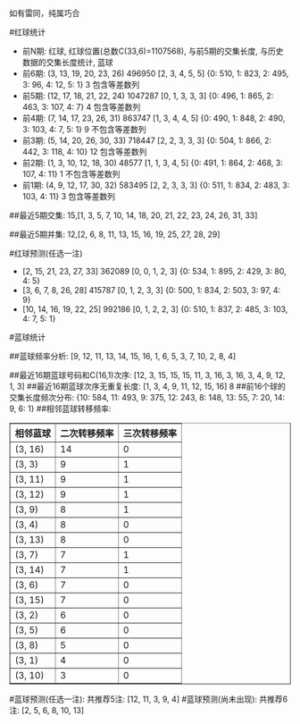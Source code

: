 <!-- 
.. title: 双色球2016045期(2016-04-21)数据分析报告
.. slug: slott-2016045-2016-04-21-report
.. date: 2016-04-22 08:00:00 UTC+08:00
.. tags: Lottery
.. link: 
.. description: 
.. type: text
-->

如有雷同，纯属巧合

<!-- TEASER_END-->

#红球统计

- 前N期: 红球, 红球位置(总数C(33,6)=1107568), 与前5期的交集长度, 与历史数据的交集长度统计, 蓝球
- 前6期: (3, 13, 19, 20, 23, 26) 496950 [2, 3, 4, 5, 5] {0: 510, 1: 823, 2: 495, 3: 96, 4: 12, 5: 1} 3 包含等差数列
- 前5期: (12, 17, 18, 21, 22, 24) 1047287 [0, 1, 3, 3, 3] {0: 496, 1: 865, 2: 463, 3: 107, 4: 7} 4 包含等差数列
- 前4期: (7, 14, 17, 23, 26, 31) 863747 [1, 3, 4, 4, 5] {0: 490, 1: 848, 2: 490, 3: 103, 4: 7, 5: 1} 9 不包含等差数列
- 前3期: (5, 14, 20, 26, 30, 33) 718447 [2, 2, 3, 3, 3] {0: 504, 1: 866, 2: 442, 3: 118, 4: 10} 12 包含等差数列
- 前2期: (1, 3, 10, 12, 18, 30) 48577 [1, 1, 3, 4, 5] {0: 491, 1: 864, 2: 468, 3: 107, 4: 11} 1 不包含等差数列
- 前1期: (4, 9, 12, 17, 30, 32) 583495 [2, 2, 3, 3, 3] {0: 511, 1: 834, 2: 483, 3: 103, 4: 11} 3 包含等差数列

##最近5期交集:
15,[1, 3, 5, 7, 10, 14, 18, 20, 21, 22, 23, 24, 26, 31, 33]

##最近5期并集:
12,[2, 6, 8, 11, 13, 15, 16, 19, 25, 27, 28, 29]

#红球预测(任选一注)

- [2, 15, 21, 23, 27, 33] 362089 [0, 0, 1, 2, 3] {0: 534, 1: 895, 2: 429, 3: 80, 4: 5}
- [3, 6, 7, 8, 26, 28] 415787 [0, 1, 2, 3, 3] {0: 500, 1: 834, 2: 503, 3: 97, 4: 9}
- [10, 14, 16, 19, 22, 25] 992186 [0, 1, 2, 2, 3] {0: 510, 1: 837, 2: 485, 3: 103, 4: 7, 5: 1}

#蓝球统计

##蓝球频率分析:
[9, 12, 11, 13, 14, 15, 16, 1, 6, 5, 3, 7, 10, 2, 8, 4]

##最近16期蓝球号码和C(16,1)次序:
 [12, 3, 15, 15, 15, 11, 3, 16, 3, 16, 3, 4, 9, 12, 1, 3]
##最近16期蓝球次序无重复长度:
 [1, 3, 4, 9, 11, 12, 15, 16] 8
##前16个球的交集长度频次分布:
{10: 584, 11: 493, 9: 375, 12: 243, 8: 148, 13: 55, 7: 20, 14: 9, 6: 1}
##相邻蓝球转移频率:
 <table border="1" class="table table-striped dataframe">
  <thead>
    <tr style="text-align: right;">
      <th>相邻蓝球</th>
      <th>二次转移频率</th>
      <th>三次转移频率</th>
    </tr>
  </thead>
  <tbody>
    <tr>
      <td>(3, 16)</td>
      <td>14</td>
      <td>0</td>
    </tr>
    <tr>
      <td>(3, 3)</td>
      <td>9</td>
      <td>1</td>
    </tr>
    <tr>
      <td>(3, 11)</td>
      <td>9</td>
      <td>1</td>
    </tr>
    <tr>
      <td>(3, 12)</td>
      <td>9</td>
      <td>1</td>
    </tr>
    <tr>
      <td>(3, 9)</td>
      <td>8</td>
      <td>1</td>
    </tr>
    <tr>
      <td>(3, 4)</td>
      <td>8</td>
      <td>0</td>
    </tr>
    <tr>
      <td>(3, 13)</td>
      <td>8</td>
      <td>0</td>
    </tr>
    <tr>
      <td>(3, 7)</td>
      <td>7</td>
      <td>1</td>
    </tr>
    <tr>
      <td>(3, 14)</td>
      <td>7</td>
      <td>1</td>
    </tr>
    <tr>
      <td>(3, 6)</td>
      <td>7</td>
      <td>0</td>
    </tr>
    <tr>
      <td>(3, 15)</td>
      <td>7</td>
      <td>0</td>
    </tr>
    <tr>
      <td>(3, 2)</td>
      <td>6</td>
      <td>0</td>
    </tr>
    <tr>
      <td>(3, 5)</td>
      <td>6</td>
      <td>0</td>
    </tr>
    <tr>
      <td>(3, 8)</td>
      <td>5</td>
      <td>0</td>
    </tr>
    <tr>
      <td>(3, 1)</td>
      <td>4</td>
      <td>0</td>
    </tr>
    <tr>
      <td>(3, 10)</td>
      <td>3</td>
      <td>0</td>
    </tr>
  </tbody>
</table>
#蓝球预测(任选一注):
共推荐5注: [12, 11, 3, 9, 4]
#蓝球预测(尚未出现):
共推荐6注: [2, 5, 6, 8, 10, 13]

